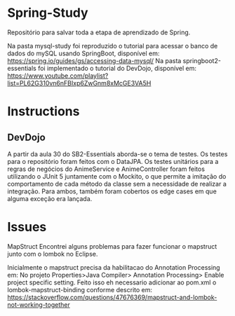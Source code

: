 # Spring-Study
Repositório para salvar toda a etapa de aprendizado de Spring.
 
Na pasta mysql-study foi reproduzido o tutorial para acessar o banco de dados do mySQL usando SpringBoot, disponível em: https://spring.io/guides/gs/accessing-data-mysql/
Na pasta springboot2-essentials foi implementado o tutorial do DevDojo, disponível em: https://www.youtube.com/playlist?list=PL62G310vn6nFBIxp6ZwGnm8xMcGE3VA5H 

# Instructions
## DevDojo
A partir da aula 30 do SB2-Essentials aborda-se o tema de testes.
Os testes para o repositório foram feitos com o DataJPA.
Os testes unitários para a regras de negócios do AnimeService e AnimeController foram feitos utilizando o JUnit 5 juntamente com o Mockito, o que permite a imitação do comportamento de cada método da classe sem a necessidade de realizar a integração. Para ambos, também foram cobertos os edge cases em que alguma exceção era lançada.  
# Issues
MapStruct
Encontrei alguns problemas para fazer funcionar o mapstruct junto com o lombok no Eclipse.

Inicialmente o mapstruct precisa da habilitacao do Annotation Processing em: No projeto Properties>Java Compiler> Annotation Processing> Enable project specific setting.
Feito isso eh necessario adicionar ao pom.xml o lombok-mapstruct-binding conforme descrito em: https://stackoverflow.com/questions/47676369/mapstruct-and-lombok-not-working-together
